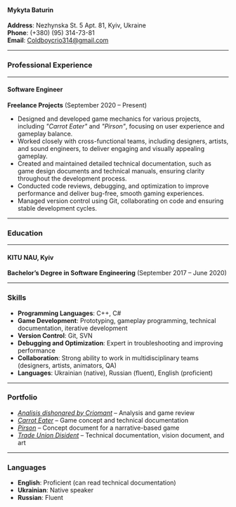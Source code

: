 #### **Mykyta Baturin**

**Address**: Nezhynska St. 5 Apt. 81, Kyiv, Ukraine  
**Phone**: (+380) (95) 314-73-81  
**Email**: Coldboycrio314@gmail.com  

---

### **Professional Experience**

---

#### **Software Engineer**  
**Freelance Projects** (September 2020 – Present)

- Designed and developed game mechanics for various projects, including *"Carrot Eater"* and *"Pirson"*, focusing on user experience and gameplay balance.
- Worked closely with cross-functional teams, including designers, artists, and sound engineers, to deliver engaging and visually appealing gameplay.
- Created and maintained detailed technical documentation, such as game design documents and technical manuals, ensuring clarity throughout the development process.
- Conducted code reviews, debugging, and optimization to improve performance and deliver bug-free, smooth gaming experiences.
- Managed version control using Git, collaborating on code and ensuring stable development cycles.

---

### **Education**

---

#### **KITU NAU, Kyiv**  
**Bachelor’s Degree in Software Engineering** (September 2017 – June 2020)

---

### **Skills**

- **Programming Languages**: C++, C#
- **Game Development**: Prototyping, gameplay programming, technical documentation, iterative development
- **Version Control**: Git, SVN
- **Debugging and Optimization**: Expert in troubleshooting and improving performance
- **Collaboration**: Strong ability to work in multidisciplinary teams (designers, artists, animators, QA)
- **Languages**: Ukrainian (native), Russian (fluent), English (proficient)

---

### **Portfolio**

- [*Analisis dishonared by Criomant*](https://docs.google.com/presentation/d/1XPhJ4u_6n9NQoXEsYXGrmZG6Mdxyj9aUOPpp1yjoHXg/edit?usp=sharing) – Analysis and game review
- [*Carrot Eater*](https://docs.google.com/presentation/d/1uS6NreOaqztQa8h1Aopj1Pa9m8Ekd7zLohB-pGeUtVI/edit?usp=sharing) – Game concept and technical documentation
- [*Pirson*](https://docs.google.com/presentation/d/1JWmr1RGv4ekDYdB9J8J_JWvEsNyTzmbARzSeWypbCng/edit?usp=sharing) – Concept document for a narrative-based game
- [*Trade Union Disident*](https://docs.google.com/presentation/d/1wFJP1Ig8n9hoylupvZ7X4BjkVboXS6kGdcjAbRxsHdQ/edit?usp=sharing) – Technical documentation, vision document, and art

---

### **Languages**

- **English**: Proficient (can read technical documentation)
- **Ukrainian**: Native speaker
- **Russian**: Fluent
